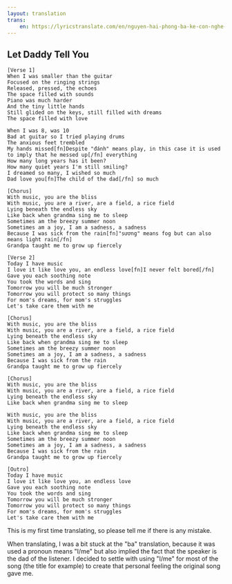 ```yaml
---
layout: translation
trans:
    en: https://lyricstranslate.com/en/nguyen-hai-phong-ba-ke-con-nghe-english
---
```

## Let Daddy Tell You
```
[Verse 1]
When I was smaller than the guitar
Focused on the ringing strings
Released, pressed, the echoes
The space filled with sounds
Piano was much harder
And the tiny little hands
Still glided on the keys, still filled with dreams
The space filled with love

When I was 8, was 10
Bad at guitar so I tried playing drums
The anxious feet trembled
My hands missed[fn]Despite "đánh" means play, in this case it is used to imply that he messed up[/fn] everything
How many long years has it been?
How many quiet years I'm still smiling?
I dreamed so many, I wished so much
Dad love you[fn]The child of the dad[/fn] so much

[Chorus]
With music, you are the bliss
With music, you are a river, are a field, a rice field
Lying beneath the endless sky
Like back when grandma sing me to sleep
Sometimes am the breezy summer noon
Sometimes am a joy, I am a sadness, a sadness
Because I was sick from the rain[fn]"sương" means fog but can also means light rain[/fn]
Grandpa taught me to grow up fiercely

[Verse 2]
Today I have music
I love it like love you, an endless love[fn]I never felt bored[/fn]
Gave you each soothing note
You took the words and sing
Tomorrow you will be much stronger
Tomorrow you will protect so many things
For mom's dreams, for mom's struggles
Let's take care them with me

[Chorus]
With music, you are the bliss
With music, you are a river, are a field, a rice field
Lying beneath the endless sky
Like back when grandma sing me to sleep
Sometimes am the breezy summer noon
Sometimes am a joy, I am a sadness, a sadness
Because I was sick from the rain
Grandpa taught me to grow up fiercely

[Chorus]
With music, you are the bliss
With music, you are a river, are a field, a rice field
Lying beneath the endless sky
Like back when grandma sing me to sleep

With music, you are the bliss
With music, you are a river, are a field, a rice field
Lying beneath the endless sky
Like back when grandma sing me to sleep
Sometimes am the breezy summer noon
Sometimes am a joy, I am a sadness, a sadness
Because I was sick from the rain
Grandpa taught me to grow up fiercely

[Outro]
Today I have music
I love it like love you, an endless love
Gave you each soothing note
You took the words and sing
Tomorrow you will be much stronger
Tomorrow you will protect so many things
For mom's dreams, for mom's struggles
Let's take care them with me
```

This is my first time translating, so please tell me if there is any mistake.

When translating, I was a bit stuck at the "ba" translation, because it was used a pronoun means "I/me" but also implied the fact that the speaker is the dad of the listener. I decided to settle with using "I/me" for most of the song (the title for example) to create that personal feeling the original song gave me.